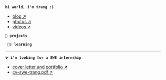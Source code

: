 **`hi world, i'm trang :)`**
  - [blog ↗]()
  - [photos ↗]()
  - [videos ↗]()

**`🔨 projects`**

**` 🤷‍♀️ learning`**

--- 

**`✨ i'm looking for a SWE internship`**
- [cover letter and portfolio ↗]()
- [cv-swe-trang.pdf ↗]()


       
